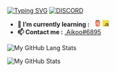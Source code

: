 [![Typing SVG](https://readme-typing-svg.herokuapp.com?color=%23C5B9FF&lines=Hi%2C+I'm+Aiko+%F0%9F%91%8B;I+am+discord+bot+developer+%F0%9F%9A%80)](https://git.io/typing-svg)
[![DISCORD](https://img.shields.io/static/v1?logo=discord&label=&message=Discord&color=36393f&style=flat-square)](https://github.com/aiko2004)
- **🌱 I’m currently learning :** &nbsp;
<code><img height="15" src="https://raw.githubusercontent.com/github/explore/80688e429a7d4ef2fca1e82350fe8e3517d3494d/topics/html/html.png"></code>
 <code><img height="15" src="https://raw.githubusercontent.com/github/explore/80688e429a7d4ef2fca1e82350fe8e3517d3494d/topics/javascript/javascript.png"></code>
- **📫 Contact me :** [.Aikoo#6895](https://discord.gg/YFvdkaKmuK)

![My GitHub Lang Stats](https://github-readme-stats.vercel.app/api/top-langs/?username=vuhuy09&theme=tokyonight&layout=compact)

![My GitHub Stats](https://github-readme-stats.vercel.app/api?username=vuhuy09&count_private=true&show_icons=true&theme=tokyonight)
